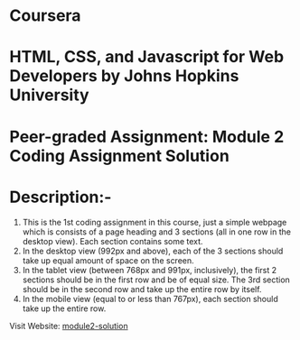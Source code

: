 # Coursera
# HTML, CSS, and Javascript for Web Developers by Johns Hopkins University 
# Peer-graded Assignment: Module 2 Coding Assignment Solution
# Description:-
  1. This is the 1st coding assignment in this course,
     just a simple webpage which is consists of a page heading and 3 sections (all in one row in the desktop view). Each section contains some text.
  2. In the desktop view (992px and above), each of the 3 sections should take up equal amount of space on the screen.
  3. In the tablet view (between 768px and 991px, inclusively), the first 2 sections should be in the first row and be of equal size. The 3rd section should be in the        second row and take up the entire row by itself.
  4. In the mobile view (equal to or less than 767px), each section should take up the entire row.
 
  Visit Website:  [module2-solution](https://pranabkumarsahoo.github.io/module2-solution)

